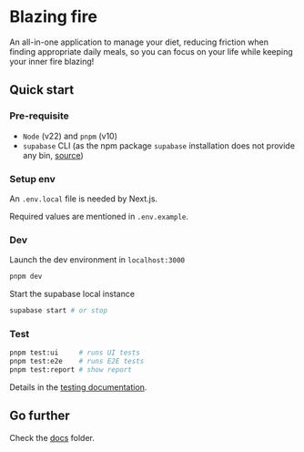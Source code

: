 # Blazing fire

An all-in-one application to manage your diet, reducing friction when finding appropriate daily meals, so you can focus on your life while keeping your inner fire blazing!

## Quick start

### Pre-requisite

- `Node` (v22) and `pnpm` (v10)
- `supabase` CLI (as the npm package `supabase` installation does not provide any bin, [source](https://github.com/supabase/supabase/issues/11851))

### Setup env

An `.env.local` file is needed by Next.js.

Required values are mentioned in `.env.example`.

### Dev

Launch the dev environment in `localhost:3000`

```bash
pnpm dev
```

Start the supabase local instance

```bash
supabase start # or stop
```

### Test

```bash
pnpm test:ui     # runs UI tests
pnpm test:e2e    # runs E2E tests
pnpm test:report # show report
```

Details in the [testing documentation](docs/testing.md).

## Go further

Check the [docs](docs) folder.
